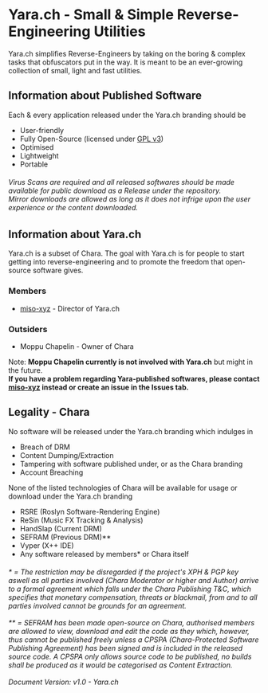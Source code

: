 # Yara.ch - Small & Simple Reverse-Engineering Utilities
Yara.ch simplifies Reverse-Engineers by taking on the boring & complex tasks that obfuscators put in the way. It is meant to be an ever-growing collection of small, light and fast utilities.

## Information about Published Software
Each & every application released under the Yara.ch branding should be
- User-friendly
- Fully Open-Source (licensed under <a href="https://choosealicense.com/licenses/gpl-3.0/">GPL v3</a>)
- Optimised
- Lightweight
- Portable

<h6>Virus Scans are required and all released softwares should be made available for public download as a Release under the repository.</br> Mirror downloads are allowed as long as it does not infrige upon the user experience or the content downloaded.</h6>

## Information about Yara.ch
Yara.ch is a subset of Chara. The goal with Yara.ch is for people to start getting into reverse-engineering and to promote the freedom that open-source software gives.

### Members
- <a href="https://github.com/miso-xyz">miso-xyz</a> - Director of Yara.ch

### Outsiders
- Moppu Chapelin - Owner of Chara

Note: **Moppu Chapelin currently is not involved with Yara.ch** but might in the future.</br>**If you have a problem regarding Yara-published softwares, please contact <a href="https://github.com/miso-xyz">miso-xyz</a> instead or create an issue in the Issues tab.**

## Legality - Chara

No software will be released under the Yara.ch branding which indulges in
- Breach of DRM
- Content Dumping/Extraction
- Tampering with software published under, or as the Chara branding
- Account Breaching

None of the listed technologies of Chara will be available for usage or download under the Yara.ch branding
- RSRE (Roslyn Software-Rendering Engine)
- ReSin (Music FX Tracking & Analysis)
- HandSlap (Current DRM)
- SEFRAM (Previous DRM)**
- Vyper (X++ IDE)
- Any software released by members* or Chara itself

<h6>
* = The restriction may be disregarded if the project's XPH & PGP key aswell as all parties involved (Chara Moderator or higher and Author) arrive to a formal agreement which falls under the Chara Publishing T&C, which specifies that monetary compensation, threats or blackmail, from and to all parties involved cannot be grounds for an agreement.</br></br>
** = SEFRAM has been made open-source on Chara, authorised members are allowed to view, download and edit the code as they which, however, thus cannot be published freely unless a CPSPA (Chara-Protected Software Publishing Agreement) has been signed and is included in the released source code. A CPSPA only allows source code to be published, no builds shall be produced as it would be categorised as Content Extraction.</br></br>Document Version: v1.0 - Yara.ch
</h6>
